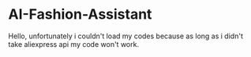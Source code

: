 # AI-Fashion-Assistant

Hello, unfortunately i couldn't load my codes because as long as i didn't take aliexpress api my code won't work.
